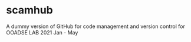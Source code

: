 # scamhub
A dummy version of GitHub for code management and version control for OOADSE LAB 2021 Jan - May

